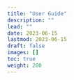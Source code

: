 ```yaml
---
title: "User Guide"
description: ""
lead: ""
date: 2023-06-15
lastmod: 2023-06-15
draft: false
images: []
toc: true
weight: 200
---
```

